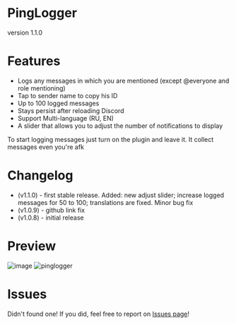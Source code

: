 # PingLogger
version 1.1.0
# Features
  * Logs any messages in which you are mentioned (except @everyone and role mentioning)
  * Tap to sender name to copy his ID
  * Up to 100 logged messages
  * Stays persist after reloading Discord
  * Support Multi-language (RU, EN)
  * A slider that allows you to adjust the number of notifications to display

To start logging messages just turn on the plugin and leave it. It collect messages even you're afk

# Changelog
* (v1.1.0) - first stable release. Added: new adjust slider; increase logged messages for 50 to 100; translations are fixed. Minor bug fix
* (v1.0.9) - github link fix
* (v1.0.8) - initial release



# Preview
![image](https://github.com/user-attachments/assets/84fc8d9e-f50c-4ec3-b4e2-c1f812169fd2) ![pinglogger](https://github.com/user-attachments/assets/126655c4-7b53-4dbb-8cb7-8090debb05d5)

# Issues
Didn't found one! If you did, feel free to report on [Issues page](https://github.com/notfence/BDplugins/issues)!
